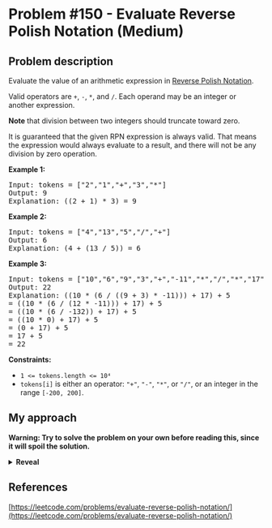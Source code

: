 # Problem #150 - Evaluate Reverse Polish Notation (Medium)

## Problem description

Evaluate the value of an arithmetic expression in [Reverse Polish Notation](http://en.wikipedia.org/wiki/Reverse_Polish_notation).

Valid operators are `+`, `-`, `*`, and `/`. Each operand may be an integer or another expression.

**Note** that division between two integers should truncate toward zero.

It is guaranteed that the given RPN expression is always valid. That means the expression would always evaluate to a result, and there will not be any division by zero operation.

**Example 1:**

<pre>Input: tokens = ["2","1","+","3","*"]
Output: 9
Explanation: ((2 + 1) * 3) = 9
</pre>

**Example 2:**

<pre>Input: tokens = ["4","13","5","/","+"]
Output: 6
Explanation: (4 + (13 / 5)) = 6
</pre>

**Example 3:**

<pre>Input: tokens = ["10","6","9","3","+","-11","*","/","*","17","+","5","+"]
Output: 22
Explanation: ((10 * (6 / ((9 + 3) * -11))) + 17) + 5
= ((10 * (6 / (12 * -11))) + 17) + 5
= ((10 * (6 / -132)) + 17) + 5
= ((10 * 0) + 17) + 5
= (0 + 17) + 5
= 17 + 5
= 22
</pre>

**Constraints:**

-   `1 <= tokens.length <= 10⁴`
-   `tokens[i]` is either an operator: `"+"`, `"-"`, `"*"`, or `"/"`, or an integer in the range `[-200, 200]`.

## My approach

**Warning: Try to solve the problem on your own before reading this, since it will spoil the solution.**

<details>
  <summary><b>Reveal</b></summary>
  The notation always takes the last two values seen into account when an operator is present, including results of previous calculations. Due to this, you can store the numbers and calculated values in one stack, always popping the two last ones when you encounter an operator, use them, and push the result back to the stack.
  <p>
    
  |         Implementation          | Time complexity | Space complexity |                        Runtime                       |                     Memory Usage                    |
  | :-----------------------------: | :-------------: | :--------------: | :--------------------------------------------------: | :-------------------------------------------------: |
  |              [Rust](https://github.com/Pandicon/leetcode/tree/main/problems/algorithms/0150/solution.rs)               |       O(N)      |       O(N)       | 0 ms, faster than 100.00% of Rust online submissions | 2.7 MB, less than 86.84% of Rust online submissions |
  |              [C](https://github.com/Pandicon/leetcode/tree/main/problems/algorithms/0150/solution.c)               |       O(N)      |       O(N)       | 6 ms, faster than 93.75% of C online submissions | 7.4 MB, less than 65.00% of C online submissions |
</details>

## References

[https://leetcode.com/problems/evaluate-reverse-polish-notation/](https://leetcode.com/problems/evaluate-reverse-polish-notation/)
